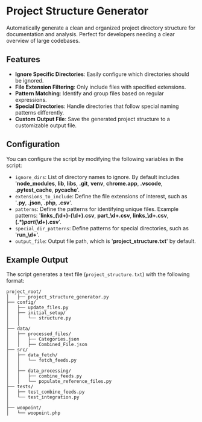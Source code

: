 # Project Structure Generator

Automatically generate a clean and organized project directory structure for documentation and analysis. Perfect for developers needing a clear overview of large codebases.

## Features
- **Ignore Specific Directories**: Easily configure which directories should be ignored.
- **File Extension Filtering**: Only include files with specified extensions.
- **Pattern Matching**: Identify and group files based on regular expressions.
- **Special Directories**: Handle directories that follow special naming patterns differently.
- **Custom Output File**: Save the generated project structure to a customizable output file.

## Configuration

You can configure the script by modifying the following variables in the script:

- `ignore_dirs`: List of directory names to ignore. By default includes '**node_modules**, **lib**, **libs**, **.git**, **venv**, **chrome.app**, **.vscode**, **.pytest_cache**, **__pycache__**'.
- `extensions_to_include`: Define the file extensions of interest, such as '**.py**, **.json**, **.php**, **.csv**'.
- `patterns`: Define the patterns for identifying unique files. Example patterns: '**links_(\d+)-(\d+)\.csv**, **part_\d+\.csv**, **links_\d+\.csv**, **(.*)_part_(\d+)\.csv**'.
- `special_dir_patterns`: Define patterns for special directories, such as '**run_\d+**'.
- `output_file`: Output file path, which is '**project_structure.txt**' by default.

## Example Output
The script generates a text file (`project_structure.txt`) with the following format:

```
project_root/
│   ├── project_structure_generator.py
├── config/
│   ├── update_files.py
│   ├── initial_setup/
│   │   └── structure.py
│   │
├── data/
│   ├── processed_files/
│   │   ├── Categories.json
│   │   ├── Combined_File.json
├── src/
│   ├── data_fetch/
│   │   └── fetch_feeds.py
│   │
│   ├── data_processing/
│   │   ├── combine_feeds.py
│   │   └── populate_reference_files.py
├── tests/
│   ├── test_combine_feeds.py
│   └── test_integration.py
│
├── woopoint/
│   └── woopoint.php
```
